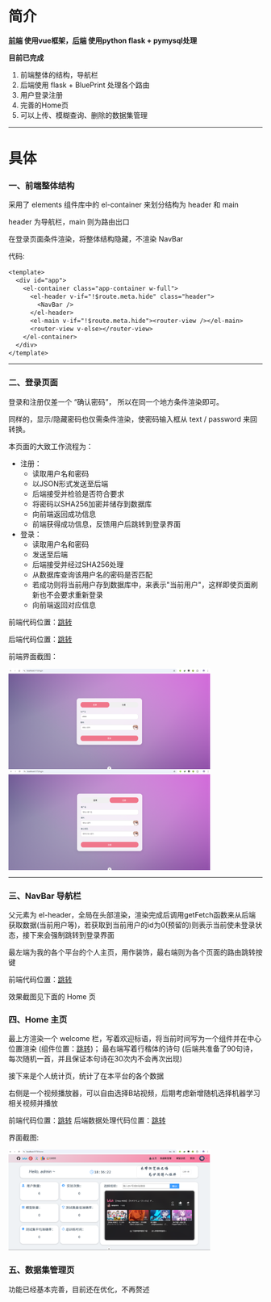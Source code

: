 # 简介

**[前端](./vue/) 使用vue框架，[后端](./flask/) 使用python flask + pymysql处理**  

**目前已完成**
1. 前端整体的结构，导航栏
2. 后端使用 flask + BluePrint 处理各个路由
3. 用户登录注册
4. 完善的Home页
5. 可以上传、模糊查询、删除的数据集管理

  ---
# 具体
### 一、前端整体结构
采用了 elements 组件库中的 el-container 来划分结构为 header 和 main 

header 为导航栏，main 则为路由出口

在登录页面条件渲染，将整体结构隐藏，不渲染 NavBar

代码:
```vue
<template>
  <div id="app">
    <el-container class="app-container w-full">
      <el-header v-if="!$route.meta.hide" class="header">
        <NavBar />
      </el-header>
      <el-main v-if="!$route.meta.hide"><router-view /></el-main>
      <router-view v-else></router-view>
    </el-container>
  </div>
</template>
```
---
### 二、登录页面
登录和注册仅差一个 “确认密码”， 所以在同一个地方条件渲染即可。

同样的，显示/隐藏密码也仅需条件渲染，使密码输入框从 text / password 来回转换。

本页面的大致工作流程为：

- 注册：
  - 读取用户名和密码
  - 以JSON形式发送至后端
  - 后端接受并检验是否符合要求
  - 将密码以SHA256加密并储存到数据库
  - 向前端返回成功信息
  - 前端获得成功信息，反馈用户后跳转到登录界面
- 登录：
  - 读取用户名和密码
  - 发送至后端
  - 后端接受并经过SHA256处理
  - 从数据库查询该用户名的密码是否匹配
  - 若成功则将当前用户存到数据库中，来表示"当前用户"，这样即使页面刷新也不会要求重新登录
  - 向前端返回对应信息

前端代码位置：[跳转](./vue/src/views/Login.vue)  

后端代码位置：[跳转](./flask/user/login.py)

前端界面截图：
<div style="display:flex; flex-direction: column;">
<img src = "./assets/image/login.png" width="400px" height="200px">
<img src = "./assets/image/register.png" width="400px" height="200px">
</div>


---

### 三、NavBar 导航栏

父元素为 el-header，全局在头部渲染，渲染完成后调用getFetch函数来从后端获取数据(当前用户等)，若获取到当前用户的id为0(预留的)则表示当前使未登录状态，接下来会强制跳转到登录界面

最左端为我的各个平台的个人主页，用作装饰，最右端则为各个页面的路由跳转按键

前端代码位置：[跳转](./vue/src/components/NavBar.vue)

效果截图见下面的 Home 页

### 四、Home 主页

最上方渲染一个 welcome 栏，写着欢迎标语，将当前时间写为一个组件并在中心位置渲染 (组件位置：[跳转](./vue/src/components/myClock.vue))；
最右端写着行楷体的诗句 (后端共准备了90句诗，每次随机一首，并且保证本句诗在30次内不会再次出现)

接下来是个人统计页，统计了在本平台的各个数据

右侧是一个视频播放器，可以自由选择B站视频，后期考虑新增随机选择机器学习相关视频并播放

前端代码位置：[跳转](./vue/src/views/Home.vue)
后端数据处理代码位置：[跳转](./flask/user/get_data.py)

界面截图:

<img src = ./assets/image/home.png width="400" height = "200">

### 五、数据集管理页

功能已经基本完善，目前还在优化，不再赘述